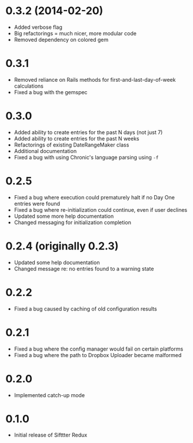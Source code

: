 # 0.3.2 (2014-02-20)

* Added verbose flag
* Big refactorings = much nicer, more modular code
* Removed dependency on colored gem

# 0.3.1

* Removed reliance on Rails methods for first-and-last-day-of-week calculations
* Fixed a bug with the gemspec

# 0.3.0

* Added ability to create entries for the past N days (not just 7)
* Added ability to create entries for the past N weeks
* Refactorings of existing DateRangeMaker class
* Additional documentation
* Fixed a bug with using Chronic's language parsing using `-f`

# 0.2.5

* Fixed a bug where execution could prematurely halt if no Day One entries were found
* Fixed a bug where re-initialization could continue, even if user declines
* Updated some more help documentation
* Changed messaging for initialization completion

# 0.2.4 (originally 0.2.3)

* Updated some help documentation
* Changed message re: no entries found to a warning state

# 0.2.2

* Fixed a bug caused by caching of old configuration results

# 0.2.1

* Fixed a bug where the config manager would fail on certain platforms
* Fixed a bug where the path to Dropbox Uploader became malformed

# 0.2.0

* Implemented catch-up mode

# 0.1.0

* Initial release of Sifttter Redux